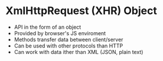 # XmlHttpRequest (XHR) Object

- API in the form of an object
- Provided by browser's JS enviroment
- Methods transfer data between client/server
- Can be used with other protocols than HTTP
- Can work with data ither than XML (JSON, plain text)

